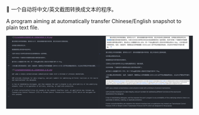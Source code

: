 🤖 一个自动将中文/英文截图转换成文本的程序。

A program aiming at automatically transfer Chinese/English snapshot to plain text file. 

![](./assets/demo.png)